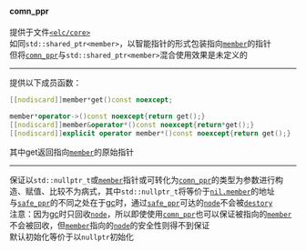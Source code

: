 #### comn_ppr  
提供于文件[`<elc/core>`](./index.md)  
如同`std::shared_ptr<member>`，以智能指针的形式包装指向[`member`](./member.md)的指针  
但将[`comn_ppr`](./comn_ppr.md)与`std::shared_ptr<member>`混合使用效果是未定义的  

______
 
提供以下成员函数：  
````c++
[[nodiscard]]member*get()const noexcept;

member*operator->()const noexcept{return get();}
[[nodiscard]]member&operator*()const noexcept{return*get();}
[[nodiscard]]explicit operator member*()const noexcept{return get();}
````
其中get返回指向[`member`](./member.md)的原始指针   

______

保证以`std::nullptr_t`或[`member`](./member.md)指针或可转化为[`comn_ppr`](./comn_ppr.md)的类型为参数进行构造、赋值、比较不为病式，其中`std::nullptr_t`将等价于[`nil.member`](./nil.md#member)的地址  
与[`safe_ppr`](./safe_ppr.md)的不同之处在于[gc](../base/gc.md)时，通过[`safe_ppr`](./safe_ppr.md)可达的[`node`](./node.md)不会被[`destory`](./member/destory.md)   
注意：因为[gc](../base/gc.md)时只回收[`node`](./node.md)，所以即使使用[`comn_ppr`](./comn_ppr.md)也可以保证被指向的[`member`](./member.md)不会被回收，但[`member`](./member.md)指向的[`node`](./node.md)的安全性则得不到保证  
默认初始化等价于以`nullptr`初始化   

